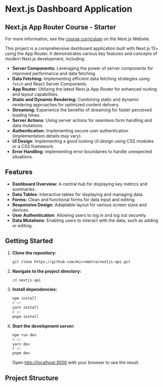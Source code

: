 
# Next.js Dashboard Application

## Next.js App Router Course - Starter
For more information, see the [course curriculum](https://nextjs.org/learn) on the Next.js Website.

This project is a comprehensive dashboard application built with Next.js 13+ using the App Router. It demonstrates various key features and concepts of modern Next.js development, including:

-   **Server Components:**  Leveraging the power of server components for improved performance and data fetching.
-   **Data Fetching:**  Implementing efficient data fetching strategies using `fetch` and React Server Components.
-   **App Router:** Utilizing the latest Next.js App Router for enhanced routing and layout capabilities.
-   **Static and Dynamic Rendering:** Combining static and dynamic rendering approaches for optimized content delivery.
-   **Streaming:**  Experience the benefits of streaming for faster perceived loading times.
-   **Server Actions**: Using server actions for seamless form handling and data mutations.
- **Authentication:** Implementing secure user authentication (implementation details may vary).
- **UI Design**: Implementing a good looking UI design using CSS modules or a CSS framework.
- **Error Handling**: implementing error boundaries to handle unexpected situations.

## Features

-   **Dashboard Overview:** A central hub for displaying key metrics and summaries.
-   **Data Tables:**  Interactive tables for displaying and managing data.
-   **Forms:**  Clean and functional forms for data input and editing.
-   **Responsive Design:**  Adaptable layout for various screen sizes and devices.
- **User Authentication**: Allowing users to log in and log out securely.
- **Data Mutations**: Enabling users to interact with the data, such as adding or editing.

## Getting Started

1.  **Clone the repository:**

    ```bash
    git clone https://github.com/micrometre/nextjs-api.git
    ```

2.  **Navigate to the project directory:**

    ```bash
    cd nextjs-api
    ```

3.  **Install dependencies:**

    ```bash
    npm install
    # or
    yarn install
    # or
    pnpm install
    ```

4.  **Start the development server:**

    ```bash
    npm run dev
    # or
    yarn dev
    # or
    pnpm dev
    ```

    Open [http://localhost:3000](http://localhost:3000) with your browser to see the result.

## Project Structure

